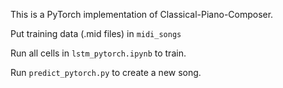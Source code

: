 This is a PyTorch implementation of Classical-Piano-Composer.

Put training data (.mid files) in `midi_songs`

Run all cells in `lstm_pytorch.ipynb` to train.

Run `predict_pytorch.py` to create a new song.